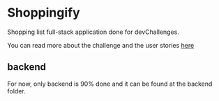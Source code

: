 # Shoppingify

Shopping list full-stack application done for devChallenges.

You can read more about the challenge and the user stories [here](https://devchallenges.io/challenges/mGd5VpbO4JnzU6I9l96x)

## backend

For now, only backend is 90% done and it can be found at the backend folder.
